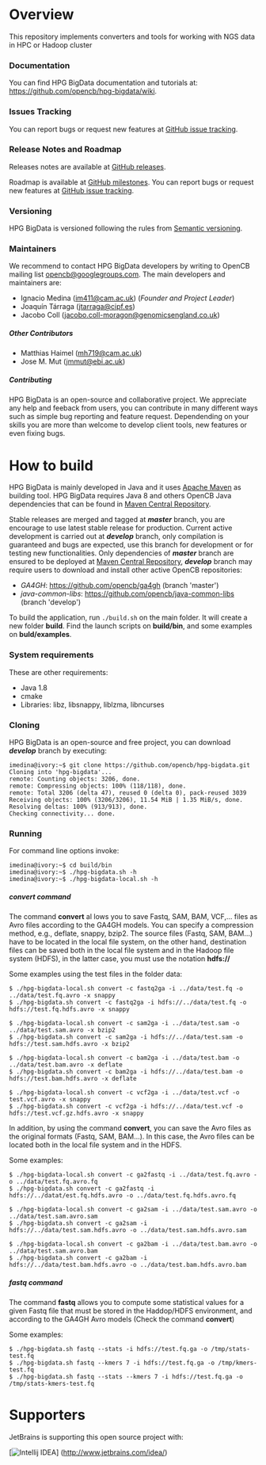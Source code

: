 # Overview
This repository implements converters and tools for working with NGS data in HPC or Hadoop cluster

### Documentation
You can find HPG BigData documentation and tutorials at: https://github.com/opencb/hpg-bigdata/wiki.

### Issues Tracking
You can report bugs or request new features at [GitHub issue tracking](https://github.com/opencb/hpg-bigdata/issues).

### Release Notes and Roadmap
Releases notes are available at [GitHub releases](https://github.com/opencb/hpg-bigdata/releases).

Roadmap is available at [GitHub milestones](https://github.com/opencb/hpg-bigdata/milestones). You can report bugs or request new features at [GitHub issue tracking](https://github.com/opencb/hpg-bigdata/issues).

### Versioning
HPG BigData is versioned following the rules from [Semantic versioning](http://semver.org/).

### Maintainers
We recommend to contact HPG BigData developers by writing to OpenCB mailing list opencb@googlegroups.com. The main developers and maintainers are:
* Ignacio Medina (im411@cam.ac.uk) (_Founder and Project Leader_)
* Joaquín Tárraga (jtarraga@cipf.es)
* Jacobo Coll (jacobo.coll-moragon@genomicsengland.co.uk)

##### Other Contributors
* Matthias Haimel (mh719@cam.ac.uk)
* Jose M. Mut (jmmut@ebi.ac.uk)

##### Contributing
HPG BigData is an open-source and collaborative project. We appreciate any help and feeback from users, you can contribute in many different ways such as simple bug reporting and feature request. Dependending on your skills you are more than welcome to develop client tools, new features or even fixing bugs.


# How to build
HPG BigData is mainly developed in Java and it uses [Apache Maven](http://maven.apache.org/) as building tool. HPG BigData requires Java 8 and others OpenCB Java dependencies that can be found in [Maven Central Repository](http://search.maven.org/).

Stable releases are merged and tagged at **_master_** branch, you are encourage to use latest stable release for production. Current active development is carried out at **_develop_** branch, only compilation is guaranteed and bugs are expected, use this branch for development or for testing new functionalities. Only dependencies of **_master_** branch are ensured to be deployed at [Maven Central Repository](http://search.maven.org/), **_develop_** branch may require users to download and install other active OpenCB repositories:

* _GA4GH_: https://github.com/opencb/ga4gh (branch 'master')
* _java-common-libs_: https://github.com/opencb/java-common-libs (branch 'develop')

To build the application, run `./build.sh` on the main folder. It will create a new folder **build**. Find the launch scripts on **build/bin**, and some examples on **buld/examples**.

### System requirements
These are other requirements:

* Java 1.8
* cmake
* Libraries: libz, libsnappy, liblzma, libncurses


### Cloning
HPG BigData is an open-source and free project, you can download **_develop_** branch by executing:

    imedina@ivory:~$ git clone https://github.com/opencb/hpg-bigdata.git
    Cloning into 'hpg-bigdata'...
    remote: Counting objects: 3206, done.
    remote: Compressing objects: 100% (118/118), done.
    remote: Total 3206 (delta 47), reused 0 (delta 0), pack-reused 3039
    Receiving objects: 100% (3206/3206), 11.54 MiB | 1.35 MiB/s, done.
    Resolving deltas: 100% (913/913), done.
    Checking connectivity... done.


### Running
For command line options invoke:

    imedina@ivory:~$ cd build/bin
    imedina@ivory:~$ ./hpg-bigdata.sh -h
    imedina@ivory:~$ ./hpg-bigdata-local.sh -h


##### _convert_ command
The command **convert** al lows you to save Fastq, SAM, BAM, VCF,... files as Avro files according to the GA4GH models. You can specify a compression method, e.g., deflate, snappy, bzip2.
The source files (Fastq, SAM, BAM...) have to be located in the local file system, on the other hand, destination files can be saved both in the local file system and in the Hadoop file system (HDFS), in the latter case, you must use the notation **hdfs://**
  
  Some examples using the test files in the folder data:
   
    $ ./hpg-bigdata-local.sh convert -c fastq2ga -i ../data/test.fq -o ../data/test.fq.avro -x snappy
    $ ./hpg-bigdata.sh convert -c fastq2ga -i hdfs://../data/test.fq -o hdfs://test.fq.hdfs.avro -x snappy
    
    $ ./hpg-bigdata-local.sh convert -c sam2ga -i ../data/test.sam -o ../data/test.sam.avro -x bzip2
    $ ./hpg-bigdata.sh convert -c sam2ga -i hdfs://../data/test.sam -o hdfs://test.sam.hdfs.avro -x bzip2
    
    $ ./hpg-bigdata-local.sh convert -c bam2ga -i ../data/test.bam -o ../data/test.bam.avro -x deflate
    $ ./hpg-bigdata.sh convert -c bam2ga -i hdfs://../data/test.bam -o hdfs://test.bam.hdfs.avro -x deflate

    $ ./hpg-bigdata-local.sh convert -c vcf2ga -i ../data/test.vcf -o test.vcf.avro -x snappy
    $ ./hpg-bigdata.sh convert -c vcf2ga -i hdfs://../data/test.vcf -o hdfs://test.vcf.gz.hdfs.avro -x snappy

  In addition, by using the command **convert**, you can save the Avro files as the original formats (Fastq, SAM, BAM...). In this case, the Avro files can be located both in the local file system and in the HDFS. 
  
  Some examples:
   
    $ ./hpg-bigdata-local.sh convert -c ga2fastq -i ../data/test.fq.avro -o ../data/test.fq.avro.fq
    $ ./hpg-bigdata.sh convert -c ga2fastq -i hdfs://../datat/est.fq.hdfs.avro -o ../data/test.fq.hdfs.avro.fq
    
    $ ./hpg-bigdata-local.sh convert -c ga2sam -i ../data/test.sam.avro -o ../data/test.sam.avro.sam
    $ ./hpg-bigdata.sh convert -c ga2sam -i hdfs://../data/test.sam.hdfs.avro -o ../data/test.sam.hdfs.avro.sam
    
    $ ./hpg-bigdata-local.sh convert -c ga2bam -i ../data/test.bam.avro -o ../data/test.sam.avro.bam
    $ ./hpg-bigdata.sh convert -c ga2bam -i hdfs://../data/test.bam.hdfs.avro -o ../data/test.bam.hdfs.avro.bam
   

##### _fastq_ command
  The command **fastq** allows you to compute some statistical values for a given Fastq file that must be stored in the Haddop/HDFS environment, and according to the GA4GH Avro models (Check the command **convert**)
  
  Some examples:
   
    $ ./hpg-bigdata.sh fastq --stats -i hdfs://test.fq.ga -o /tmp/stats-test.fq
    $ ./hpg-bigdata.sh fastq --kmers 7 -i hdfs://test.fq.ga -o /tmp/kmers-test.fq
    $ ./hpg-bigdata.sh fastq --stats --kmers 7 -i hdfs://test.fq.ga -o /tmp/stats-kmers-test.fq
    
# Supporters
JetBrains is supporting this open source project with:

[![Intellij IDEA](https://www.jetbrains.com/idea/docs/logo_intellij_idea.png)]
(http://www.jetbrains.com/idea/)
